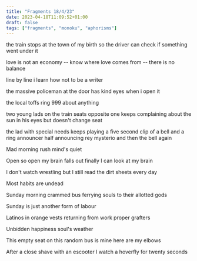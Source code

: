 ```yaml
---
title: "Fragments 18/4/23"
date: 2023-04-18T11:09:52+01:00
draft: false
tags: ["fragments", "monoku", "aphorisms"]
---
```

the train stops at the town of my birth so the driver can check if something went under it

love is not an economy -- know where love comes from -- there is no balance

line by line i learn how not to be a writer

the massive policeman at the door has kind eyes when i open it

the local toffs ring 999 about anything 

two young lads on the train seats opposite one keeps complaining about the sun in his eyes but doesn't change seat

the lad with special needs keeps playing a five second clip of a bell and a ring announcer half announcing rey mysterio and then the bell again

Mad morning rush mind's quiet

Open so open my brain falls out finally I can look at my brain 

I don't watch wrestling but I still read the dirt sheets every day

Most habits are undead

Sunday morning crammed bus ferrying souls to their allotted gods

Sunday is just another form of labour

Latinos in orange vests returning from work proper grafters

Unbidden happiness soul's weather

This empty seat on this random bus is mine here are my elbows

After a close shave with an escooter I watch a hoverfly for twenty seconds
